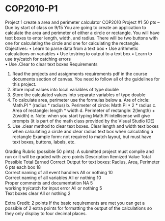 # COP2010-P1
Project 1 create a area and perimeter calculator
COP2010 Project #1 50 pts – Due by start of class on 9/15 
You are going to create an application to calculate the area and perimeter of either a circle or rectangle.  You will have text boxes to enter length, width, and radius.  There will be two buttons with one for calculating the circle and one for calculating the rectangle.     
Objectives: 
•	Learn to parse data from a text box 
•	Use arithmetic calculations on variables 
•	Use tostring to output to a text box 
•	Learn to use try/catch for catching errors  
•	Use .Clear to clear text boxes 
Requirements 
1.	Read the projects and assignments requirements pdf in the course documents section of canvas.  You need to follow all of the guidelines for this project.    
2.	Store input values into local variables of type double 
3.	Store the calculated values into separate variables of type double 
4.	To calculate area, perimeter use the formulas below 
a.	Are of circle: Math.PI * (radius  * radius) 
b.	Perimeter of circle: Math.PI * 2 * radius 
c.	Area of rectangle: length * width 
d.	Perimeter of rectangle: 2(length) + 2(width) 
e.	Note: when you start typing Math.PI intellisense will give prompts  (it is part of the math class provided by the Visual Studio IDE) 
5.	Use .clear method to clear text boxes.  Clear length and width text boxes when calculating a circle and clear radius text box when calculating a rectangle 
Example form: not required to match layout, but must have text boxes, buttons, labels, etc.   
  
Grading Rubric (possible 50 pints): 
A submitted project must compile and run or it will be graded with zero points 
Description 	Itemized Value 	Total 
Possible 	Total Earned 
Correct Output for text boxes: Radius, Area, Perimeter 	6 pts each box 	18 	  
Correct naming of all event handlers 	All or nothing 	10 	  
Correct naming of all variables 	All or nothing 	10 	  
Proper comments and documentation 	NA 	5 	  
working try/catch for input error  	All or nothing 	5 	  
Text boxes clear 	All or nothing 	2 	  
 
Extra Credit: 2 points 
If the basic requirements are met you can get a possible of 2 extra points for formatting the output of the calculations so they only display to four decimal places.   
